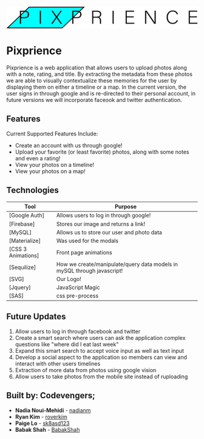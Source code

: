![Pixprience Logo](readme_files/PixprienceLogo.jpg)
# Pixprience
Pixprience is a web application that allows users to upload photos along with a note, rating, and title. By extracting the metadata from these photos we are able to visually contextualize these memories for the user by displaying them on either a timeline or a map. In the current version, the user signs in through google and is re-directed to their personal account, in future versions we will incorporate faceook and twitter authentication. 

## Features

Current Supported Features Include:
* Create an account with us through google!
* Upload your favorite (or least favorite) photos, along with some notes and even a rating!
* View your photos on a timeline!
* View your photos on a map!



## Technologies

| Tool   | Purpose|
| ------------- | ------------- |
| [Google Auth] |Allows users to log in through google! |
| [Firebase]  |  Stores our image and returns a link! |
| [MySQL] | Allows us to store our user and photo data |
| [Materialize]| Was used for the modals |
| [CSS 3 Animations] | Front page animations |
| [Sequilize] |  How we create/manipulate/query data models in mySQL through javascript! | 
| [SVG] | Our Logo! |
| [Jquery] | JavaScript Magic| 
|[SAS]| css pre-process|

## Future Updates

1. Allow users to log in through facebook and twitter
2. Create a smart search where users can ask the application complex questions like "where did I eat last week"
3. Expand this smart search to accept voice input as well as text input
4. Develop a social aspect to the application so members can view and interact with other users timelines
5. Extraction of more data from photos using google vision 
6. Allow users to take photos from the mobile site instead of ruploading



## Built by: Codevengers;

* **Nadia Noui-Mehidi** - [nadianm](https://github.com/nadianm)
* **Ryan Kim** - [roverkim](https://github.com/roverkim)
* **Paige Lo** - [sk8asd123](https://github.com/sk8asd123)
* **Babak Shah** - [BabakShah](https://github.com/babakshah)
